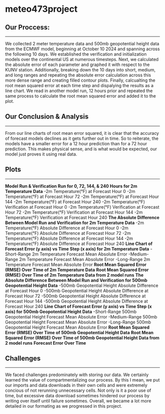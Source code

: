 # meteo473project
## Our Proccess:
---
We collected 2 meter temperature data and 500mb geopotential height data from the ECMWF model, beginning at October 10 2024 and spanning across the following 10 days. We established the verification and initialization models over the continental US at numerous timesteps. Next, we calculated the absolute error of each parameter and graphed it with respect to the KUNV station. Additionally, breaking down the 10 days into short, medium, and long ranges and repeating the absolute error calculation across this more dense range and creating filled contour plots. Finally, calcualting the root mean squared error at each time step and dispalying the results as a line chart. We read in another model run, 12 hours prior and repeated the same process to calculate the root mean squared error and added it to the plot. 

## Our Conclusion & Analysis
---
From our line charts of root mean error squared, it is clear that the accuracy of forecast models declines as it gets further out in time. So to reiterate, the models have a smaller error for a 12 hour prediction than for a 72 hour prediction. This makes physical sense, and is what would be expected, our model just proves it using real data. 

## Plots
---
**Model Run & Verification Run for 0, 72, 144, & 240 Hours for 2m Temperature Data**
    -2m Temperature(°F) at Forecast Hour 0
    -2m Temperature(°F) at Forecast Hour 72
    -2m Temperature(°F) at Forecast Hour 144
    -2m Temperature(°F) at Forecast Hour 240
    -2m Temperature(°F) Verification at Forecast Hour 0
    -2m Temperature(°F) Verification at Forecast Hour 72
    -2m Temperature(°F) Verification at Forecast Hour 144
    -2m Temperature(°F) Verification at Forecast Hour 240
**The Absolute Difference Between Model Run and Verification for 2m Temperature Data**
    -2m Temperature(°F) Absolute Difference at Forecast Hour 0
    -2m Temperature(°F) Absolute Difference at Forecast Hour 72
    -2m Temperature(°F) Absolute Difference at Forecast Hour 144
    -2m Temperature(°F) Absolute Difference at Forecast Hour 240
**Line Chart of Forecast Error (y axis) vs Time Step (x axis) for 2m Temperature Data**
    -Short-Range 2m Temperature Forecast Mean Absolute Error
    -Medium-Range 2m Temperature Forecast Mean Absolute Error
    -Long-Range 2m Temperature Forecast Mean Absolute Error
**Root Mean Squared Error (RMSE) Over Time of 2m Temperature Data**
**Root Mean Squared Error (RMSE) Over Time of 2m Temperature Data from 2 model runs**
**The Absolute Difference Between Model Run and Verification for 500mb Geopotential Height Data**
    -500mb Geopotential Height Absolute Difference at Forecast Hour 0
    -500mb Geopotential Height Absolute Difference at Forecast Hour 72
    -500mb Geopotential Height Absolute Difference at Forecast Hour 144
    -500mb Geopotential Height Absolute Difference at Forecast Hour 240
**Line Chart of Forecast Error (y axis) vs Time Step (x axis) for 500mb Geopotential Height Data**
    -Short-Range 500mb Geopotential Height Forecast Mean Absolute Error
    -Medium-Range 500mb Geopotential Height Forecast Mean Absolute Error
    -Long-Range 500mb Geopotential Height Forecast Mean Absolute Error
**Root Mean Squared Error (RMSE) Over Time of 500mb Geopotential Height Data**
**Root Mean Squared Error (RMSE) Over Time of 500mb Geopotential Height Data from 2 model runs**
**Forecast Error Over Time**

## Challenges
---
We faced challenges predominately with storing our data. We certainly learned the value of compartmentalizing our process. By this I mean, we put our imports and data downloads in their own cells and were extremely concious of not rerunning unnecessary cells. Not only is it a poor use of time, but excessive data download sometimes hindered our process by writing over itself until failure sometimes. Overall, we became a lot more detailed in our formating as we progressed in this project. 


